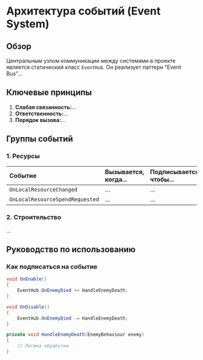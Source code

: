 # Архитектура событий (Event System)

## Обзор
Центральным узлом коммуникации между системами в проекте является статический класс `EventHub`. Он реализует паттерн "Event Bus"...

## Ключевые принципы
1.  **Слабая связанность:**...
2.  **Ответственность:**...
3.  **Порядок вызова:**...

## Группы событий

### 1. Ресурсы
| Событие | Вызывается, когда... | Подписывается, чтобы... |
| :--- | :--- | :--- |
| `OnLocalResourceChanged` | ... | ... |
| `OnLocalResourceSpendRequested` | ... | ... |

### 2. Строительство
...

## Руководство по использованию
### Как подписаться на событие
```csharp
void OnEnable()
{
    EventHub.OnEnemyDied += HandleEnemyDeath;
}

void OnDisable()
{
    EventHub.OnEnemyDied -= HandleEnemyDeath;
}

private void HandleEnemyDeath(EnemyBehaviour enemy)
{
    // Логика обработки
}